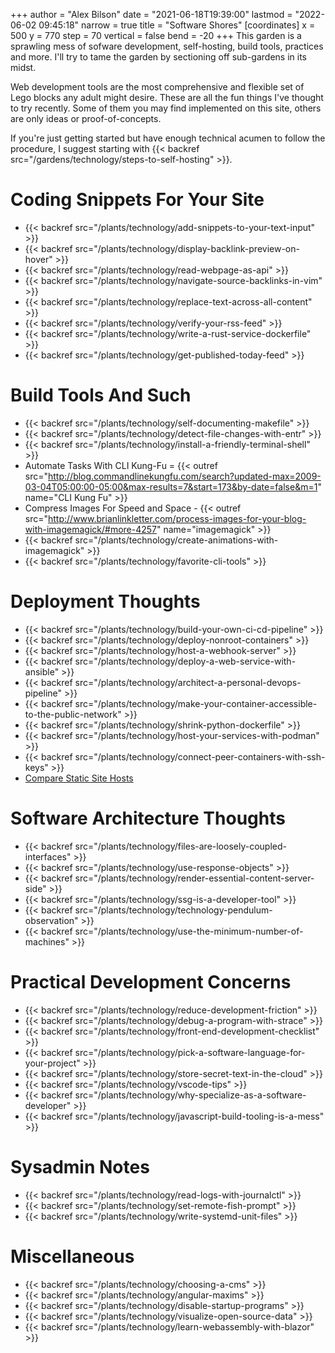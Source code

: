 +++
author = "Alex Bilson"
date = "2021-06-18T19:39:00"
lastmod = "2022-06-02 09:45:18"
narrow = true
title = "Software Shores"
[coordinates]
    x = 500
    y = 770
    step = 70
    vertical = false
    bend = -20
+++
This garden is a sprawling mess of sofware development, self-hosting, build tools, practices and more. I'll try to tame the garden by sectioning off sub-gardens in its midst.

Web development tools are the most comprehensive and flexible set of Lego blocks any adult might desire. These are all the fun things I've thought to try recently. Some of them you may find implemented on this site, others are only ideas or proof-of-concepts.

If you're just getting started but have enough technical acumen to follow the procedure, I suggest starting with {{< backref src="/gardens/technology/steps-to-self-hosting" >}}.

# Coding Snippets For Your Site
- {{< backref src="/plants/technology/add-snippets-to-your-text-input" >}}
- {{< backref src="/plants/technology/display-backlink-preview-on-hover" >}}
- {{< backref src="/plants/technology/read-webpage-as-api" >}}
- {{< backref src="/plants/technology/navigate-source-backlinks-in-vim" >}}
- {{< backref src="/plants/technology/replace-text-across-all-content" >}}
- {{< backref src="/plants/technology/verify-your-rss-feed" >}}
- {{< backref src="/plants/technology/write-a-rust-service-dockerfile" >}}
- {{< backref src="/plants/technology/get-published-today-feed" >}}

# Build Tools And Such
- {{< backref src="/plants/technology/self-documenting-makefile" >}}
- {{< backref src="/plants/technology/detect-file-changes-with-entr" >}}
- {{< backref src="/plants/technology/install-a-friendly-terminal-shell" >}}
- Automate Tasks With CLI Kung-Fu = {{< outref src="http://blog.commandlinekungfu.com/search?updated-max=2009-03-04T05:00:00-05:00&max-results=7&start=173&by-date=false&m=1" name="CLI Kung Fu" >}}
- Compress Images For Speed and Space - {{< outref src="http://www.brianlinkletter.com/process-images-for-your-blog-with-imagemagick/#more-4257" name="imagemagick" >}}
- {{< backref src="/plants/technology/create-animations-with-imagemagick" >}}
- {{< backref src="/plants/technology/favorite-cli-tools" >}}

# Deployment Thoughts
- {{< backref src="/plants/technology/build-your-own-ci-cd-pipeline" >}}
- {{< backref src="/plants/technology/deploy-nonroot-containers" >}}
- {{< backref src="/plants/technology/host-a-webhook-server" >}}
- {{< backref src="/plants/technology/deploy-a-web-service-with-ansible" >}}
- {{< backref src="/plants/technology/architect-a-personal-devops-pipeline" >}}
- {{< backref src="/plants/technology/make-your-container-accessible-to-the-public-network" >}}
- {{< backref src="/plants/technology/shrink-python-dockerfile" >}}
- {{< backref src="/plants/technology/host-your-services-with-podman" >}}
- {{< backref src="/plants/technology/connect-peer-containers-with-ssh-keys" >}}
- [Compare Static Site Hosts](https://kevq.uk/comparing-static-site-hosts-best-host-for-a-static-site)

# Software Architecture Thoughts
- {{< backref src="/plants/technology/files-are-loosely-coupled-interfaces" >}}
- {{< backref src="/plants/technology/use-response-objects" >}}
- {{< backref src="/plants/technology/render-essential-content-server-side" >}}
- {{< backref src="/plants/technology/ssg-is-a-developer-tool" >}}
- {{< backref src="/plants/technology/technology-pendulum-observation" >}}
- {{< backref src="/plants/technology/use-the-minimum-number-of-machines" >}}

# Practical Development Concerns
- {{< backref src="/plants/technology/reduce-development-friction" >}}
- {{< backref src="/plants/technology/debug-a-program-with-strace" >}}
- {{< backref src="/plants/technology/front-end-development-checklist" >}}
- {{< backref src="/plants/technology/pick-a-software-language-for-your-project" >}}
- {{< backref src="/plants/technology/store-secret-text-in-the-cloud" >}}
- {{< backref src="/plants/technology/vscode-tips" >}}
- {{< backref src="/plants/technology/why-specialize-as-a-software-developer" >}}
- {{< backref src="/plants/technology/javascript-build-tooling-is-a-mess" >}}

# Sysadmin Notes
- {{< backref src="/plants/technology/read-logs-with-journalctl" >}}
- {{< backref src="/plants/technology/set-remote-fish-prompt" >}}
- {{< backref src="/plants/technology/write-systemd-unit-files" >}}

# Miscellaneous
- {{< backref src="/plants/technology/choosing-a-cms" >}}
- {{< backref src="/plants/technology/angular-maxims" >}}
- {{< backref src="/plants/technology/disable-startup-programs" >}}
- {{< backref src="/plants/technology/visualize-open-source-data" >}}
- {{< backref src="/plants/technology/learn-webassembly-with-blazor" >}}
